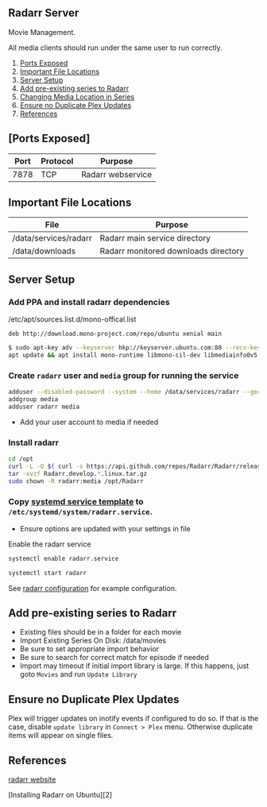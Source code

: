 Radarr Server
-------------
Movie Management.

All media clients should run under the same user to run correctly.

1. [Ports Exposed](#ports-exposed)
1. [Important File Locations](#important-file-locations)
1. [Server Setup](#server-setup)
1. [Add pre-existing series to Radarr](#add-pre-existing-series-to-radarr)
1. [Changing Media Location in Series](#changing-media-location-in-series)
1. [Ensure no Duplicate Plex Updates](#ensure-no-duplicate-plex-updates)
1. [References](#references)

[Ports Exposed]
---------------

| Port | Protocol | Purpose           |
|------|----------|-------------------|
| 7878 | TCP      | Radarr webservice |

Important File Locations
------------------------

| File                  | Purpose                              |
|-----------------------|--------------------------------------|
| /data/services/radarr | Radarr main service directory        |
| /data/downloads       | Radarr monitored downloads directory |

Server Setup
------------

### Add PPA and install radarr dependencies
/etc/apt/sources.list.d/mono-offical.list
```
deb http://download.mono-project.com/repo/ubuntu xenial main
```

```bash
$ sudo apt-key adv --keyserver hkp://keyserver.ubuntu.com:80 --recv-keys 3FA7E0328081BFF6A14DA29AA6A19B38D3D831EF
apt update && apt install mono-runtime libmono-cil-dev libmediainfo0v5 curl mediainfo mono-devel mediainfo sqlite3 libmono-cil-dev
```

### Create `radarr` user and `media` group for running the service
```bash
adduser --disabled-password --system --home /data/services/radarr --gecos "radarr" --group radarr
addgroup media
adduser radarr media
```
 * Add your user account to media if needed

### Install radarr

```bash
cd /opt
curl -L -O $( curl -s https://api.github.com/repos/Radarr/Radarr/releases | grep linux.tar.gz | grep browser_download_url | head -1 | cut -d \" -f 4 )
tar -xvzf Radarr.develop.*.linux.tar.gz
sudo chown -R radarr:media /opt/Radarr
```

### Copy [systemd service template](radarr.service) to `/etc/systemd/system/radarr.service`.
 * Ensure options are updated with your settings in file

Enable the radarr service
```bash
systemctl enable radarr.service
```

```bash
systemctl start radarr
```

See [radarr configuration](radarr.config.md) for example configuration.

Add pre-existing series to Radarr
---------------------------------
 * Existing files should be in a folder for each movie
 * Import Existing Series On Disk: /data/movies
 * Be sure to set appropriate import behavior
 * Be sure to search for correct match for episode if needed
 * Import may timeout if initial import library is large. If this happens, just
   goto `Movies` and run `Update Library`

Ensure no Duplicate Plex Updates
--------------------------------
Plex will trigger updates on inotify events if configured to do so. If that is
the case, disable `update library` in `Connect > Plex` menu. Otherwise
duplicate items will appear on single files.

References
----------
[radarr website][1]

[Installing Radarr on Ubuntu][2]

[1]: https://github.com/Radarr/Radarr/wiki/Installation
[4]: https://www.htpcguides.com/install-radarr-on-debian-8-jessie/